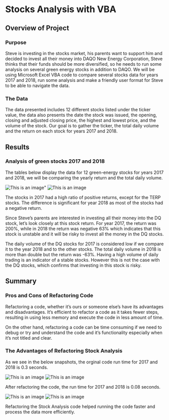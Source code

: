 # Stocks Analysis with VBA

## Overview of Project

### Purpose
Steve is investing in the stocks market, his parents want to support him and decided to invest all their money into DAQO New Energy Corporation, Steve thinks that their funds should be more diversified, so he needs to run some analysis on several green energy stocks in addition to DAQO. We will be using Microsoft Excel VBA code to compare several stocks data for years 2017 and 2018, run some analysis and make a friendly user format for Steve to be able to navigate the data.

### The Data
The data presented includes 12 different stocks listed under the ticker value, the data also presents the date the stock was issued, the opening, closing and adjusted closing price, the highest and lowest price, and the volume of the stock. Our goal is to gather the ticker, the total daily volume and the return on each stock for years 2017 and 2018. 

## Results

### Analysis of green stocks 2017 and 2018
The tables below display the data for 12 green-energy stocks for years 2017 and 2018, we will be comparing the yearly return and the total daily volume.

![This is an image](https://github.com/Zbahsoun/Stocks_Analysis/blob/main/Stocks/Stocks_2017.png=25%x)"
![This is an image](https://github.com/Zbahsoun/Stocks_Analysis/blob/main/Stocks/Stocks_2018.png)

The stocks in 2017 had a high ratio of positive returns, except for the TERP stocks. The difference is significant for year 2018 as most of the stocks had a negative return. 

Since Steve’s parents are interested in investing all their money into the DQ stock, let’s look closely at this stock return. For year 2017, the return was 200%, while in 2018 the return was negative 63% which indicates that this stock is unstable and it will be risky to invest all the money in the DQ stocks.

The daily volume of the DQ stocks for 2017 is considered low if we compare it to the year 2018 and to the other stocks. The total daily volume in 2018 is more than double but the return was -63%. Having a high volume of daily trading is an indicator of a stable stocks. However this is not the case with the DQ stocks, which confirms that investing in this stock is risky. 

## Summary

### Pros and Cons of Refactoring Code
Refactoring a code, whether it’s ours or someone else’s have its advantages and disadvantages. 
It’s efficient to refactor a code as it takes fewer steps, resulting in using less memory and execute the code in less amount of time. 

On the other hand, refactoring a code can be time consuming if we need to debug or try and understand the code and it’s functionality especially when it’s not titled and clear.

### The Advantages of Refactoring Stock Analysis

As we see in the below snapshots, the orginal code run time for 2017 and 2018 is 0.3 seconds.

![This is an image](https://github.com/Zbahsoun/Stocks_Analysis/blob/main/Original%20Code/VBA_Challenge_2017.png)
![This is an image](https://github.com/Zbahsoun/Stocks_Analysis/blob/main/Original%20Code/VBA_Challenge_2018.png)

After refactoring the code, the run time for 2017 and 2018 is 0.08 seconds.

![This is an image](https://github.com/Zbahsoun/Stocks_Analysis/blob/main/Resources/VBA_Challenge_2017.png)
![This is an image](https://github.com/Zbahsoun/Stocks_Analysis/blob/main/Resources/VBA_Challenge_2018.png)

Refactoring the Stock Analysis code helped running the code faster and process the data more efficiently.
